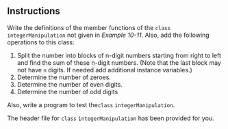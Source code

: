 ## Instructions
Write the definitions of the member functions of the `class integerManipulation` not given in _Example 10-11_. Also, add the following operations to this class: 
1. Split the number into blocks of n-digit numbers starting from right to left and find the sum of these n-digit numbers. (Note that the last block may not have `n` digits. If needed add additional instance variables.) 
2. Determine the number of zeroes. 
3. Determine the number of even digits. 
4. Determine the number of odd digits

Also, write a program to test the`class` `integerManipulation`.

The header file for `class` `integerManipulation` has been provided for you. 


